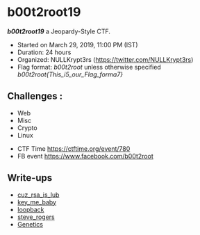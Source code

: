 # b00t2root19

***b00t2root19***  a Jeopardy-Style CTF.
* Started on March 29, 2019, 11:00 PM (IST)
* Duration: 24 hours
* Organized: NULLKrypt3rs (https://twitter.com/NULLKrypt3rs)
* Flag format: *b00t2root* unless otherwise specified *b00t2root{This_i5_our_Flag_forma7}*

## Challenges :

* Web
* Misc
* Crypto
* Linux

- CTF Time https://ctftime.org/event/780
- FB event https://www.facebook.com/b00t2root

## Write-ups

* [cuz_rsa_is_lub](https://github.com/1r0dm480/CTF-Wr1T3uPs/tree/master/b00t2root19/Crypto/cuz_rsa_is_lub)
* [key_me_baby](https://github.com/1r0dm480/CTF-Wr1T3uPs/tree/master/b00t2root19/Forensics/key_me_baby)
* [loopback](https://github.com/1r0dm480/CTF-Wr1T3uPs/tree/master/b00t2root19/Forensics/loopback)
* [steve_rogers](https://github.com/1r0dm480/CTF-Wr1T3uPs/tree/master/b00t2root19/Linux/steve_rogers)
* [Genetics](https://github.com/1r0dm480/CTF-Wr1T3uPs/tree/master/b00t2root19/Crypto/Genetics)

